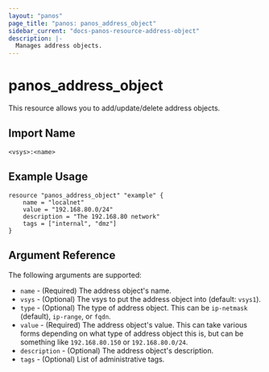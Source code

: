 ```yaml
---
layout: "panos"
page_title: "panos: panos_address_object"
sidebar_current: "docs-panos-resource-address-object"
description: |-
  Manages address objects.
---
```


# panos_address_object

This resource allows you to add/update/delete address objects.


## Import Name

```
<vsys>:<name>
```


## Example Usage

```hcl
resource "panos_address_object" "example" {
    name = "localnet"
    value = "192.168.80.0/24"
    description = "The 192.168.80 network"
    tags = ["internal", "dmz"]
}
```

## Argument Reference

The following arguments are supported:

* `name` - (Required) The address object's name.
* `vsys` - (Optional) The vsys to put the address object into (default:
  `vsys1`).
* `type` - (Optional) The type of address object.  This can be `ip-netmask`
  (default), `ip-range`, or `fqdn`.
* `value` - (Required) The address object's value.  This can take various
  forms depending on what type of address object this is, but can be something
  like `192.168.80.150` or `192.168.80.0/24`.
* `description` - (Optional) The address object's description.
* `tags` - (Optional) List of administrative tags.
